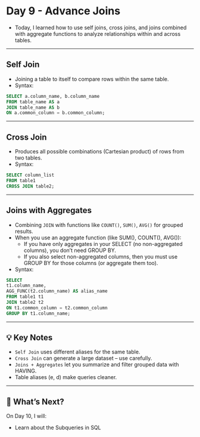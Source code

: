 # Day 9 - Advance Joins
- Today, I learned how to use self joins, cross joins, and joins combined with aggregate functions to analyze relationships within and across tables.
---

## Self Join
- Joining a table to itself to compare rows within the same table.
- Syntax:
```sql
SELECT a.column_name, b.column_name
FROM table_name AS a
JOIN table_name AS b
ON a.common_column = b.common_column;
```
---

## Cross Join
- Produces all possible combinations (Cartesian product) of rows from two tables.
- Syntax:
```sql
SELECT column_list
FROM table1
CROSS JOIN table2;
```
---

## Joins with Aggregates
- Combining `JOIN` with functions like `COUNT()`, `SUM()`, `AVG()` for grouped results.
- When you use an aggregate function (like SUM(), COUNT(), AVG()):
  - If you have only aggregates in your SELECT (no non-aggregated columns), you don’t need GROUP BY.
  - If you also select non-aggregated columns, then you must use GROUP BY for those columns (or aggregate them too).
- Syntax:
```sql
SELECT 
t1.column_name,
AGG_FUNC(t2.column_name) AS alias_name
FROM table1 t1
JOIN table2 t2
ON t1.common_column = t2.common_column
GROUP BY t1.column_name;
```
---

## 💡 Key Notes
- `Self Join` uses different aliases for the same table.
- `Cross Join` can generate a large dataset – use carefully.
- `Joins + Aggregates` let you summarize and filter grouped data with HAVING.
- Table aliases (e, d) make queries cleaner.
---

## 🚀 What’s Next?
On Day 10, I will:
- Learn about the Subqueries in SQL
